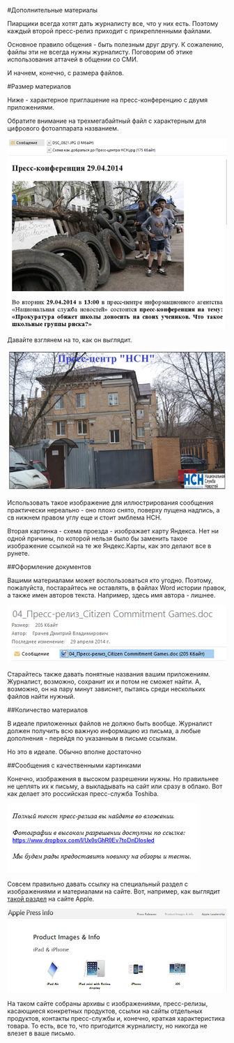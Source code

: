 #Дополнительные материалы

Пиарщики всегда хотят дать журналисту все, что у них есть. Поэтому каждый второй пресс-релиз приходит с прикрепленными файлами.

Основное правило общения - быть полезным друг другу. К сожалению, файлы эти не всегда нужны журналисту. Поговорим об этике использования аттачей в общении со СМИ.

И начнем, конечно, с размера файлов.

#Размер материалов

Ниже - характерное приглашение на пресс-конференцию с двумя приложениями.

Обратите внимание на трехмегабайтный файл с характерным для цифрового фотоаппарата названием.

![Трехмегабайтное приложение](img/attaches/01.png)

Давайте взглянем на то, как он выглядит.

![Пресс-центр НСН](img/attaches/02.png)

Использовать такое изображение для иллюстрирования сообщения практически нереально - оно плохо снято, поверху пущена надпись, а св нижнем правом углу еще и стоит эмблема НСН.

Вторая картинка - схема проезда - изображает карту Яндекса. Нет ни одной причины, по которой нельзя было бы заменить такое изображение ссылкой на те же Яндекс.Карты, как это делают все в рунете.

##Оформление документов

Вашими материалами может воспользоваться кто угодно. Поэтому, пожалуйста, постарайтесь не оставлять, в файлах Word истории правок, а также имен авторов текста. Например, здесь имя автора - лишнее.

![Грачев Дмитрий Владимирович](img/attaches/05.png)

Старайтесь также давать понятные названия вашим приложениям. Журналист, возможно, сохранит их и потом не сможет найти. А, возможно, он на пару минут зависнет, пытаясь среди нескольких файлов найти нужный. 

##Количество материалов

В идеале приложенных файлов не должно быть вообще. Журналист должен получить всю важную информацию из письма, а любые дополнения - перейдя по указанным в письме ссылкам.

Но это в идеале. Обычно вполне достаточно 


##Сообщения с качественными картинками

Конечно, изображения в высоком разрешении нужны. Но правильнее не цеплять их к письму, а выкладывать на сайт или сразу в облако. Вот как делает это российская пресс-служба Toshiba.

![Toshiba - Dropbox](img/attaches/03.png)

Совсем правильно давать ссылку на специальный раздел с изображениями и материалами на сайте. Вот, например, как выглядит [такой раздел](http://www.apple.com/pr/products/ "Раздел Product Images & Info") на сайте Apple.

![Apple.com - Product Images & Info](img/attaches/04.png)

На таком сайте собраны архивы с изображениями, пресс-релизы, касающиеся конкретных продуктов, ссылки на сайты отдельных продуктов, контакты пресс-службы и, конечно, краткая характеристика товара. То есть, все то, что пригодится журналисту, но никогда не влезет в ваше письмо.




